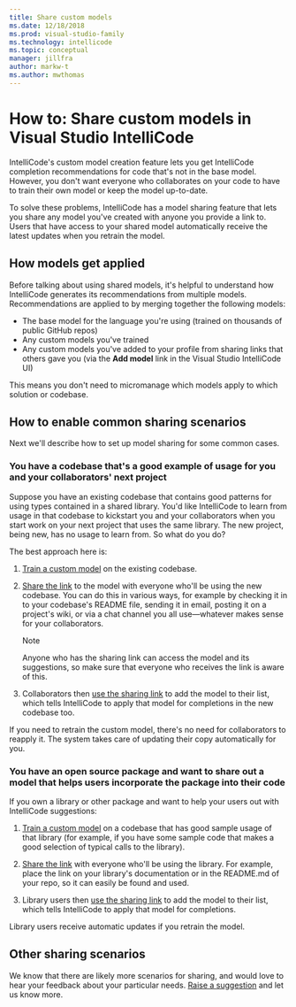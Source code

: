 ```yaml
---
title: Share custom models
ms.date: 12/18/2018
ms.prod: visual-studio-family
ms.technology: intellicode
ms.topic: conceptual
manager: jillfra
author: markw-t
ms.author: mwthomas
---
```

# How to: Share custom models in Visual Studio IntelliCode

IntelliCode's custom model creation feature lets you get IntelliCode completion recommendations for code that's not in the base model. However, you don't want everyone who collaborates on your code to have to train their own model or keep the model up-to-date.

To solve these problems, IntelliCode has a model sharing feature that lets you share any model you've created with anyone you provide a link to. Users that have access to your shared model automatically receive the latest updates when you retrain the model.

## How models get applied

Before talking about using shared models, it's helpful to understand how IntelliCode generates its recommendations from multiple models. Recommendations are applied to by merging together the following models:

- The base model for the language you're using (trained on thousands of public GitHub repos)
- Any custom models you've trained
- Any custom models you've added to your profile from sharing links that others gave you (via the **Add model** link in the Visual Studio IntelliCode UI)

This means you don't need to micromanage which models apply to which solution or codebase.

## How to enable common sharing scenarios

Next we'll describe how to set up model sharing for some common cases.

### You have a codebase that's a good example of usage for you and your collaborators' next project

Suppose you have an existing codebase that contains good patterns for using types contained in a shared library. You'd like IntelliCode to learn from usage in that codebase to kickstart you and your collaborators when you start work on your next project that uses the same library. The new project, being new, has no usage to learn from. So what do you do?

The best approach here is:

1. [Train a custom model](custom-model-faq.md#how-to-train-custom) on the existing codebase.

2. [Share the link](custom-model-faq.md#how-to-share-custom) to the model with everyone who'll be using the new codebase. You can do this in various ways, for example by checking it in to your codebase's README file, sending it in email, posting it on a project's wiki, or via a chat channel you all use&mdash;whatever makes sense for your collaborators.

   > [!NOTE]
   > Anyone who has the sharing link can access the model and its suggestions, so make sure that everyone who receives the link is aware of this.

3. Collaborators then [use the sharing link](custom-model-faq.md#q-how-do-i-use-a-sharing-link-to-see-a-model-that-someone-else-shared-with-me) to add the model to their list, which tells IntelliCode to apply that model for completions in the new codebase too.

If you need to retrain the custom model, there's no need for collaborators to reapply it. The system takes care of updating their copy automatically for you.

### You have an open source package and want to share out a model that helps users incorporate the package into their code

If you own a library or other package and want to help your users out with IntelliCode suggestions:

1. [Train a custom model](custom-model-faq.md#how-to-train-custom) on a codebase that has good sample usage of that library (for example, if you have some sample code that makes a good selection of typical calls to the library).

2. [Share the link](custom-model-faq.md#how-to-share-custom) with everyone who'll be using the library. For example, place the link on your library's documentation or in the README.md of your repo, so it can easily be found and used.

3. Library users then [use the sharing link](custom-model-faq.md#q-how-do-i-use-a-sharing-link-to-see-a-model-that-someone-else-shared-with-me) to add the model to their list, which tells IntelliCode to apply that model for completions.

Library users receive automatic updates if you retrain the model.

## Other sharing scenarios

We know that there are likely more scenarios for sharing, and would love to hear your feedback about your particular needs. [Raise a suggestion](https://aka.ms/vsicissues) and let us know more.
